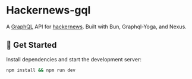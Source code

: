 # Hackernews-gql

A [GraphQL](https://graphql.org/) API for [hackernews](https://news.ycombinator.com/news). Built with Bun, Graphql-Yoga, and Nexus.

## 🚀 Get Started

Install dependencies and start the development server:
```bash
npm install && npm run dev
